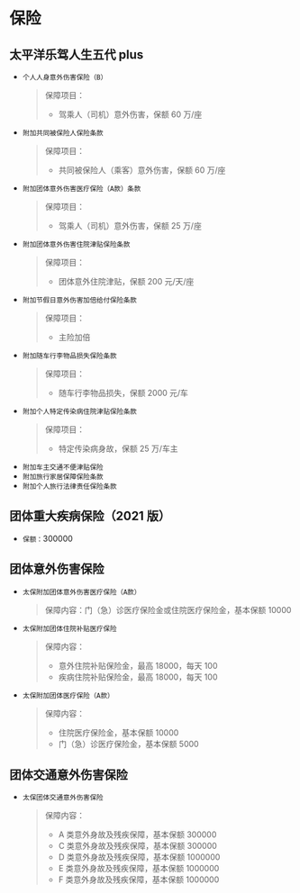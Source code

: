 # 保险

## 太平洋乐驾人生五代 plus

- `个人人身意外伤害保险（B）`
  > 保障项目：
  >
  > - 驾乘人（司机）意外伤害，保额 60 万/座
- `附加共同被保险人保险条款`
  > 保障项目：
  >
  > - 共同被保险人（乘客）意外伤害，保额 60 万/座
- `附加团体意外伤害医疗保险（A款）条款`
  > 保障项目：
  >
  > - 驾乘人（司机）意外伤害，保额 25 万/座
- `附加团体意外伤害住院津贴保险条款`
  > 保障项目：
  >
  > - 团体意外住院津贴，保额 200 元/天/座
- `附加节假日意外伤害加倍给付保险条款`
  > 保障项目：
  >
  > - 主险加倍
- `附加随车行李物品损失保险条款`
  > 保障项目：
  >
  > - 随车行李物品损失，保额 2000 元/车
- `附加个人特定传染病住院津贴保险条款`
  > 保障项目：
  >
  > - 特定传染病身故，保额 25 万/车主
- `附加车主交通不便津贴保险`
- `附加旅行家居保障保险条款`
- `附加个人旅行法律责任保险条款`

## 团体重大疾病保险（2021 版）

- `保额：`300000

## 团体意外伤害保险

- `太保附加团体意外伤害医疗保险（A款）`
  > 保障内容：门（急）诊医疗保险金或住院医疗保险金，基本保额 10000
- `太保附加团体住院补贴医疗保险`
  > 保障内容：
  >
  > - 意外住院补贴保险金，最高 18000，每天 100
  > - 疾病住院补贴保险金，最高 18000，每天 100
- `太保附加团体医疗保险（A款）`
  > 保障内容：
  >
  > - 住院医疗保险金，基本保额 10000
  > - 门（急）诊医疗保险金，基本保额 5000

## 团体交通意外伤害保险

- `太保团体交通意外伤害保险`
  > 保障内容：
  >
  > - A 类意外身故及残疾保障，基本保额 300000
  > - C 类意外身故及残疾保障，基本保额 300000
  > - D 类意外身故及残疾保障，基本保额 1000000
  > - E 类意外身故及残疾保障，基本保额 1000000
  > - F 类意外身故及残疾保障，基本保额 1000000
